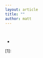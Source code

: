 ```yaml
---
layout: article
title: ""
author: matt
---
```

<div class="full-frame">
	<a href="">
		<img alt="" src="/media/images/posts/">
	</a>
</div>

##

* []()

[1]:
